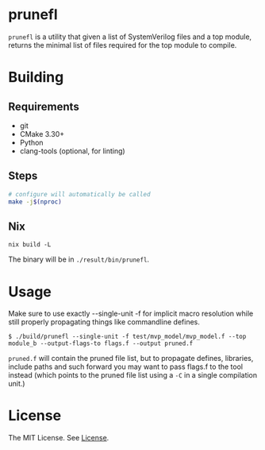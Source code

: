 # prunefl

`prunefl` is a utility that given a list of SystemVerilog files and a top module,
returns the minimal list of files required for the top module to compile.

# Building

## Requirements

* git
* CMake 3.30+
* Python
* clang-tools (optional, for linting)

## Steps

```bash
# configure will automatically be called
make -j$(nproc)
```

## Nix

```
nix build -L
```

The binary will be in `./result/bin/prunefl`.

# Usage

Make sure to use exactly --single-unit -f for implicit macro resolution while
still properly propagating things like commandline defines.

```console
$ ./build/prunefl --single-unit -f test/mvp_model/mvp_model.f --top module_b --output-flags-to flags.f --output pruned.f
```

`pruned.f` will contain the pruned file list, but to propagate defines,
libraries, include paths and such forward you may want to pass flags.f to the
tool instead (which points to the pruned file list using a `-C` in a single
compilation unit.)

# License

The MIT License. See [License](./License).
